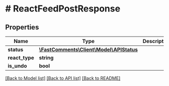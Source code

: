 # # ReactFeedPostResponse

## Properties

Name | Type | Description | Notes
------------ | ------------- | ------------- | -------------
**status** | [**\FastComments\Client\Model\APIStatus**](APIStatus.md) |  |
**react_type** | **string** |  |
**is_undo** | **bool** |  |

[[Back to Model list]](../../README.md#models) [[Back to API list]](../../README.md#endpoints) [[Back to README]](../../README.md)
